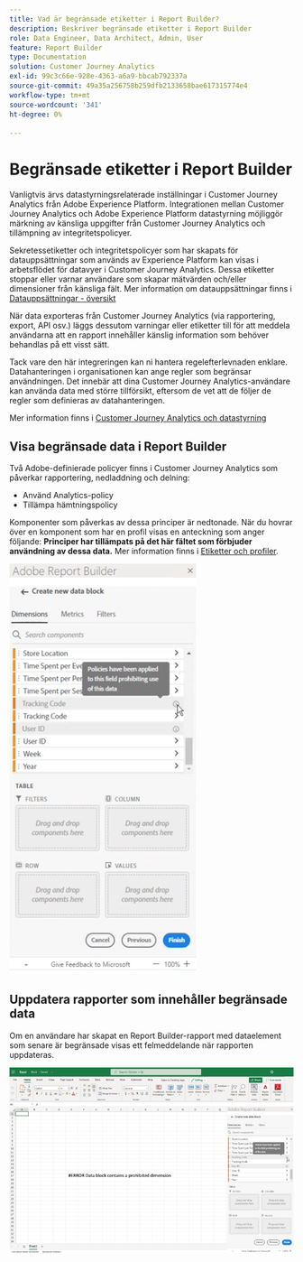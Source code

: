 ```yaml
---
title: Vad är begränsade etiketter i Report Builder?
description: Beskriver begränsade etiketter i Report Builder
role: Data Engineer, Data Architect, Admin, User
feature: Report Builder
type: Documentation
solution: Customer Journey Analytics
exl-id: 99c3c66e-928e-4363-a6a9-bbcab792337a
source-git-commit: 49a35a256758b259dfb2133658bae617315774e4
workflow-type: tm+mt
source-wordcount: '341'
ht-degree: 0%

---
```


# Begränsade etiketter i Report Builder

Vanligtvis ärvs datastyrningsrelaterade inställningar i Customer Journey Analytics från Adobe Experience Platform. Integrationen mellan Customer Journey Analytics och Adobe Experience Platform datastyrning möjliggör märkning av känsliga uppgifter från Customer Journey Analytics och tillämpning av integritetspolicyer.

Sekretessetiketter och integritetspolicyer som har skapats för datauppsättningar som används av Experience Platform kan visas i arbetsflödet för datavyer i Customer Journey Analytics. Dessa etiketter stoppar eller varnar användare som skapar mätvärden och/eller dimensioner från känsliga fält. Mer information om datauppsättningar finns i [Datauppsättningar - översikt](https://experienceleague.adobe.com/docs/experience-platform/catalog/datasets/overview.html)

När data exporteras från Customer Journey Analytics (via rapportering, export, API osv.) läggs dessutom varningar eller etiketter till för att meddela användarna att en rapport innehåller känslig information som behöver behandlas på ett visst sätt.

Tack vare den här integreringen kan ni hantera regelefterlevnaden enklare. Datahanteringen i organisationen kan ange regler som begränsar användningen. Det innebär att dina Customer Journey Analytics-användare kan använda data med större tillförsikt, eftersom de vet att de följer de regler som definieras av datahanteringen.

Mer information finns i [Customer Journey Analytics och datastyrning](https://experienceleague.adobe.com/docs/analytics-platform/using/cja-privacy/privacy-overview.html)

## Visa begränsade data i Report Builder

Två Adobe-definierade policyer finns i Customer Journey Analytics som påverkar rapportering, nedladdning och delning:

* Använd Analytics-policy
* Tillämpa hämtningspolicy

Komponenter som påverkas av dessa principer är nedtonade. När du hovrar över en komponent som har en profil visas en anteckning som anger följande: **Principer har tillämpats på det här fältet som förbjuder användning av dessa data.** Mer information finns i [Etiketter och profiler](https://experienceleague.adobe.com/docs/analytics-platform/using/cja-dataviews/data-governance.html).

![Policyanteckningen som anger förbjuden användning av data.](assets/rb-restricted-label.png)

## Uppdatera rapporter som innehåller begränsade data

Om en användare har skapat en Report Builder-rapport med dataelement som senare är begränsade visas ett felmeddelande när rapporten uppdateras.

![Felmeddelandet som visas när dataelementen senare begränsas.](assets/error-restricted-data.png)
